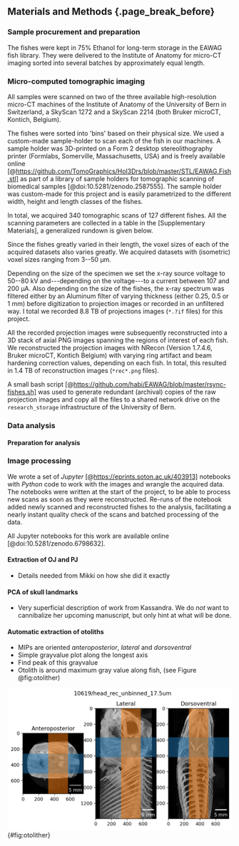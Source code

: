 ## Materials and Methods {.page_break_before}
### Sample procurement and preparation

The fishes were kept in 75% Ethanol for long-term storage in the EAWAG fish library.
They were delivered to the Institute of Anatomy for micro-CT imaging sorted into several batches by approximately equal length.

[TODO]: # (Were they transported to Bern as 'Gefahrengut'-Transport? This would be a remarkable little tidbit to add to the manuscript)

### Micro-computed tomographic imaging

All samples were scanned on two of the three available high-resolution micro-CT machines of the Institute of Anatomy of the University of Bern in Switzerland, a SkyScan 1272 and a SkyScan 2214 (both Bruker microCT, Kontich, Belgium).

The fishes were sorted into 'bins' based on their physical size.
We used a custom-made sample-holder to scan each of the fish in our machines.
A sample holder was 3D-printed on a Form 2 desktop stereolithography printer (Formlabs, Somerville, Massachusetts, USA) and is freely available online [@https://github.com/TomoGraphics/Hol3Drs/blob/master/STL/EAWAG.Fish.stl] as part of a library of sample holders for tomographic scanning of biomedical samples [@doi:10.5281/zenodo.2587555].
The sample holder was custom-made for this project and is easily parametrized to the different width, height and length classes of the fishes.

In total, we acquired 340 tomographic scans of 127 different fishes.
All the scanning parameters are collected in a table in the [Supplementary Materials], a generalized rundown is given below.

Since the fishes greatly varied in their length, the voxel sizes of each of the acquired datasets also varies greatly.
We acquired datasets with (isometric) voxel sizes ranging from 3--50 μm.

Depending on the size of the specimen we set the x-ray source voltage to 50--80 kV and---depending on the voltage---to a current between 107 and 200 μA.
Also depending on the size of the fishes, the x-ray spectrum was filtered either by an Aluminum filter of varying thickness (either 0.25, 0.5 or 1 mm) before digitization to projection images or recorded in an unfiltered way.
I total we recorded 8.8 TB of projections images (`*.?if` files) for this project.

 All the recorded projection images were subsequently reconstructed into a 3D stack of axial PNG images spanning the regions of interest of each fish.
 We reconstructed the projection images with NRecon (Version 1.7.4.6, Bruker microCT, Kontich Belgium) with varying ring artifact and beam hardening correction values, depending on each fish.
 In total, this resulted in 1.4 TB of reconstruction images (`*rec*.png` files).

 A small bash script [@https://github.com/habi/EAWAG/blob/master/rsync-fishes.sh] was used to generate redundant (archival) copies of the raw projection images and copy all the files to a shared network drive on the `research_storage` infrastructure of the University of Bern.

[TODO]: # (Add XLS sheet with all the scan details as supplementary material.)

[TODO]: # (I *still* would like to be able to make as much data as possible accessible to other researchers. Can we don this as part of this manuscript?)

### Data analysis
#### Preparation for analysis

### Image processing

We wrote a set of *Jupyter* [@https://eprints.soton.ac.uk/403913] notebooks with *Python* code to work with the images and wrangle the acquired data.
The notebooks were written at the start of the project, to be able to process new scans as soon as they were reconstructed.
Re-runs of the notebook added newly scanned and reconstructed fishes to the analysis, facilitating a nearly instant quality check of the scans and batched processing of the data.

All Jupyter notebooks for this work are available online [@doi:10.5281/zenodo.6798632].

#### Extraction of OJ and PJ

- Details needed from Mikki on how she did it exactly

#### PCA of skull landmarks

- Very superficial description of work from Kassandra.
  We do *not* want to cannibalize her upcoming manuscript, but only hint at what will be done.

#### Automatic extraction of otoliths

- MIPs are oriented *anteroposterior*, *lateral* and *dorsoventral*
- Simple grayvalue plot along the longest axis
- Find peak of this grayvalue 
- Otolith is around maximum gray value along fish, (see Figure @fig:otolither)

![Automatic otolith extraction.](images/10619.head_rec_unbinned_17.5um.Otolither.png){#fig:otolither}